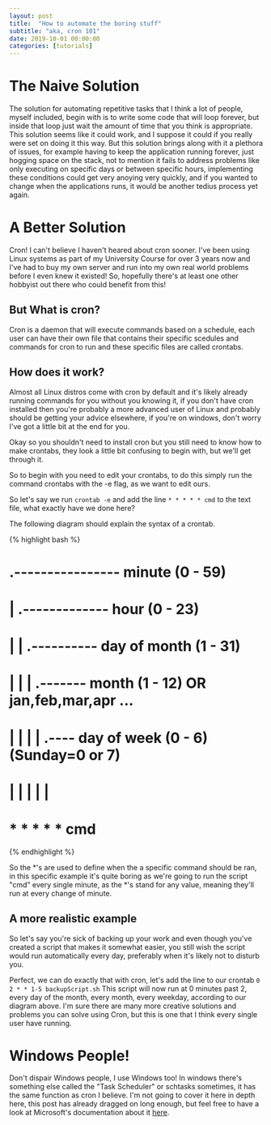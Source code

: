 ```yaml
---
layout: post
title:  "How to automate the boring stuff"
subtitle: "aka, cron 101"
date: 2019-10-01 00:00:00
categories: [tutorials]
---
```

# The Naive Solution
The solution for automating repetitive tasks that I think a lot of people, myself included, begin with is to write some code that will loop forever, but inside that loop just wait the amount of time that you think is appropriate. This solution seems like it could work, and I suppose it could if you really were set on doing it this way. But this solution brings along with it a plethora of issues, for example having to keep the application running forever, just hogging space on the stack, not to mention it fails to address problems like only executing on specific days or between specific hours, implementing these conditions could get very anoying very quickly, and if you wanted to change when the applications runs, it would be another tedius process yet again.

# A Better Solution
Cron! I can't believe I haven't heared about cron sooner. I've been using Linux systems as part of my University Course for over 3 years now and I've had to buy my own server and run into my own real world problems before I even knew it existed! So, hopefully there's at least one other hobbyist out there who could benefit from this!

## But What is cron?
Cron is a daemon that will execute commands based on a schedule, each user can have their own file that contains their specific scedules and commands for cron to run and these specific files are called crontabs.

## How does it work?
Almost all Linux distros come with cron by default and it's likely already running commands for you without you knowing it, if you don't have cron installed then you're probably a more advanced user of Linux and probably should be getting your advice elsewhere, if you're on windows, don't worry I've got a little bit at the end for you.

Okay so you shouldn't need to install cron but you still need to know how to make crontabs, they look a little bit confusing to begin with, but we'll get through it.

So to begin with you need to edit your crontabs, to do this simply run the command crontabs with the -e flag, as we want to edit ours.

So let's say we run `crontab -e` and add the line `* * * * * cmd` to the text file, what exactly have we done here?

The following diagram should explain the syntax of a crontab.

{% highlight bash %}
# .---------------- minute (0 - 59)
# |  .------------- hour (0 - 23)
# |  |  .---------- day of month (1 - 31)
# |  |  |  .------- month (1 - 12) OR jan,feb,mar,apr ...
# |  |  |  |  .---- day of week (0 - 6) (Sunday=0 or 7)
# |  |  |  |  |
# *  *  *  *  *   cmd
{% endhighlight %}

So the \*'s are used to define when the a specific command should be ran, in this specific example it's quite boring as we're going to run the script "cmd" every single minute, as the \*'s stand for any value, meaning they'll run at every change of minute.

## A more realistic example

So let's say you're sick of backing up your work and even though you've created a script that makes it somewhat easier, you still wish the script would run automatically every day, preferably when it's likely not to disturb you.

Perfect, we can do exactly that with cron, let's add the line to our crontab `0 2 * * 1-5 backupScript.sh`
This script will now run at 0 minutes past 2, every day of the month, every month, every weekday, according to our diagram above. I'm sure there are many more creative solutions and problems you can solve using Cron, but this is one that I think every single user have running.


# Windows People!
Don't dispair Windows people, I use Windows too! In windows there's something else called the "Task Scheduler" or schtasks sometimes, it has the same function as cron I believe. I'm not going to cover it here in depth here, this post has already dragged on long enough, but feel free to have a look at Microsoft's documentation about it [here](https://docs.microsoft.com/en-us/windows/win32/taskschd/schtasks).
